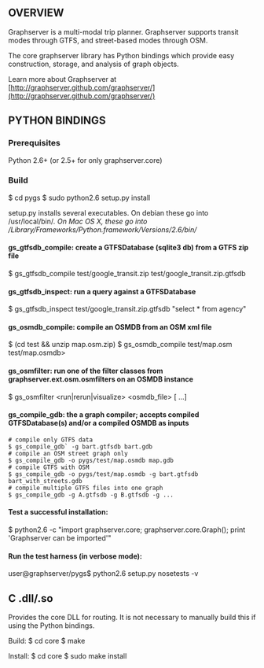 ## OVERVIEW 

Graphserver is a multi-modal trip planner. Graphserver supports transit modes
through GTFS, and street-based modes through OSM.

The core graphserver library has Python bindings which provide easy construction, 
storage, and analysis of graph objects.

Learn more about Graphserver at [http://graphserver.github.com/graphserver/](http://graphserver.github.com/graphserver/)

## PYTHON BINDINGS

### Prerequisites
Python 2.6+ (or 2.5+ for only graphserver.core)

### Build

  $ cd pygs
  $ sudo python2.6 setup.py install

setup.py installs several executables.  On debian these go into /usr/local/bin/*.
On Mac OS X, these go into
/Library/Frameworks/Python.framework/Versions/2.6/bin/*

#### gs_gtfsdb_compile: create a GTFSDatabase (sqlite3 db) from a GTFS zip file
  $ gs_gtfsdb_compile test/google_transit.zip test/google_transit.zip.gtfsdb

#### gs_gtfsdb_inspect: run a query against a GTFSDatabase
  $ gs_gtfsdb_inspect test/google_transit.zip.gtfsdb "select * from agency"

#### gs_osmdb_compile: compile an OSMDB from an OSM xml file
  $ (cd test && unzip map.osm.zip)
  $ gs_osmdb_compile test/map.osm test/map.osmdb>

#### gs_osmfilter: run one of the filter classes from graphserver.ext.osm.osmfilters on an OSMDB instance
  $ gs_osmfilter <Filter Name> <run|rerun|visualize> <osmdb_file> [<filter args> ...]

#### gs_compile_gdb: the a graph compiler; accepts compiled GTFSDatabase(s) and/or a compiled OSMDB as inputs
    # compile only GTFS data
    $ gs_compile_gdb` -g bart.gtfsdb bart.gdb
    # compile an OSM street graph only
    $ gs_compile_gdb -o pygs/test/map.osmdb map.gdb
    # compile GTFS with OSM
    $ gs_compile_gdb -o pygs/test/map.osmdb -g bart.gtfsdb bart_with_streets.gdb
    # compile multiple GTFS files into one graph 
    $ gs_compile_gdb -g A.gtfsdb -g B.gtfsdb -g ... 
   

#### Test a successful installation:
  $ python2.6 -c "import graphserver.core; graphserver.core.Graph(); print 'Graphserver can be imported'"

#### Run the test harness (in verbose mode):
  user@graphserver/pygs$ python2.6 setup.py nosetests -v

## C .dll/.so

Provides the core DLL for routing. It is not necessary to manually build this if
using the Python bindings.

Build:
  $ cd core
  $ make

Install:
  $ cd core
  $ sudo make install

